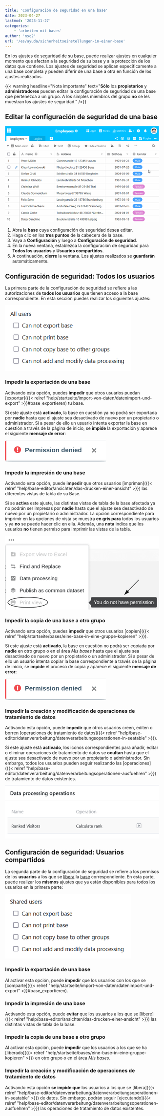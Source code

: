 ```yaml
---
title: 'Configuración de seguridad en una base'
date: 2023-04-27
lastmod: '2023-11-27'
categories:
    - 'arbeiten-mit-bases'
author: 'nsc2'
url: '/es/ayuda/sicherheitseinstellungen-in-einer-base'
---
```


En los ajustes de seguridad de su base, puede realizar ajustes en cualquier momento que afectan a la seguridad de su base y a la protección de los datos que contiene. Los ajustes de seguridad se aplican específicamente a una base completa y pueden diferir de una base a otra en función de los ajustes realizados.

{{< warning  headline="Nota importante"  text="**Sólo** los **propietarios** y **administradores** pueden editar la configuración de seguridad de una base que pertenezca a un grupo. A los simples miembros del grupo **no** se les muestran los ajustes de seguridad." />}}

## Editar la configuración de seguridad de una base

![Ajustes de seguridad en una base](images/Security-settings-of-a-base.gif)

1. Abra la **base** cuya configuración de seguridad desea editar.
2. Haga clic en los **tres puntos** de la cabecera de la base.
3. Vaya a **Configuración** y luego a **Configuración de seguridad**.
4. En la nueva ventana, establezca la configuración de seguridad para **Todos los usuarios** y **Usuarios compartidos**.
5. A continuación, **cierre** la ventana. Los ajustes realizados se **guardarán** automáticamente.

## Configuración de seguridad: Todos los usuarios

La primera parte de la configuración de seguridad se refiere a las autorizaciones de **todos los usuarios** que tienen acceso a la base correspondiente. En esta sección puedes realizar los siguientes ajustes:

![Configuración de seguridad para todos los usuarios](images/Security-settings-for-all-users.png)

### Impedir la exportación de una base

Activando esta opción, puedes **impedir** que otros usuarios puedan [exportar]({{< relref "help/startseite/import-von-daten/datenimport-und-export" >}}#base_exportieren) tu base.

Si este ajuste está **activado**, la base en cuestión ya no podrá ser exportada por **nadie** hasta que el ajuste sea desactivado de nuevo por un propietario o administrador. Si a pesar de ello un usuario intenta exportar la base en cuestión a través de la página de inicio, se **impide** la exportación y aparece el siguiente **mensaje de error**:

![Mensaje de error al intentar exportar una base si la configuración de seguridad "Impedir la exportación de una base" está activada para todos los usuarios.](images/fehlermeldung-sicherheitseinstellung-base-exportieren-alle.png)

### Impedir la impresión de una base

Activando esta opción, puede **impedir** que otros usuarios [impriman]({{< relref "help/base-editor/ansichten/das-drucken-einer-ansicht" >}}) las diferentes vistas de tabla de su Base.

Si se **activa** este ajuste, las distintas vistas de tabla de la base afectada ya no podrán ser impresas por **nadie** hasta que el ajuste sea desactivado de nuevo por un propietario o administrador. La opción correspondiente para imprimir en las opciones de vista se muestra **en gris para** todos los usuarios y ya **no** se puede hacer clic en ella. Además, una **nota** indica que los usuarios **no** tienen permiso para imprimir las vistas de la tabla.

![Opción atenuada para imprimir vistas de tabla de una base si la opción "Impedir la impresión de una base" está activada para todos los usuarios en la configuración de seguridad.](images/no-permission-for-printing-table-views-due-security-settings-all-users.png)

### Impedir la copia de una base a otro grupo

Activando esta opción, puedes **impedir** que otros usuarios [copien]({{< relref "help/startseite/bases/eine-base-in-eine-gruppe-kopieren" >}}).

Si este ajuste está **activado**, la base en cuestión no podrá ser copiada por **nadie** en otro grupo o en el área _Mis bases_ hasta que el ajuste sea desactivado de nuevo por un propietario o un administrador. Si a pesar de ello un usuario intenta copiar la base correspondiente a través de la página de inicio, se **impide** el proceso de copia y aparece el siguiente **mensaje de error**:

![Mensaje de error al intentar copiar una base si la configuración de seguridad "Impedir la copia de una base a otro grupo" está activada para todos los usuarios.](images/fehlermeldung-sicherheitseinstellung-base-exportieren-alle.png)

### Impedir la creación y modificación de operaciones de tratamiento de datos

Activando esta opción, puede **impedir** que otros usuarios creen, editen o borren [operaciones de tratamiento de datos]({{< relref "help/base-editor/datenverarbeitung/datenverarbeitungsoperationen-in-seatable" >}}).

Si este ajuste está **activado**, los iconos correspondientes para añadir, editar o eliminar operaciones de tratamiento de datos se **ocultan** hasta que el ajuste sea desactivado de nuevo por un propietario o administrador. Sin embargo, todos los usuarios pueden seguir realizando las [operaciones]({{< relref "help/base-editor/datenverarbeitung/datenverarbeitungsoperationen-ausfuehren" >}}) de tratamiento de datos existentes.

![Ejecutar la operación de tratamiento de datos](images/Datenverarbeitungsoperation-ausfuehren.png)

## Configuración de seguridad: Usuarios compartidos

La segunda parte de la configuración de seguridad se refiere a los permisos de los **usuarios** a los que se [libera](https://seatable.io/es/docs/freigaben/anlegen-einer-benutzerfreigabe/) la [base](https://seatable.io/es/docs/freigaben/anlegen-einer-benutzerfreigabe/) correspondiente. En esta parte, puede realizar los **mismos** ajustes que ya están disponibles para todos los usuarios en la primera parte:

![Configuración de seguridad para usuarios autorizados](images/Security-settings-for-shared-users.png)

### Impedir la exportación de una base

Al activar esta opción, puede **impedir** que los usuarios con los que se [comparte]({{< relref "help/startseite/import-von-daten/datenimport-und-export" >}}#base_exportieren).

### Impedir la impresión de una base

Activando esta opción, puede **evitar** que los usuarios a los que se [libere]({{< relref "help/base-editor/ansichten/das-drucken-einer-ansicht" >}}) las distintas vistas de tabla de la base.

### Impedir la copia de una base a otro grupo

Al activar esta opción, puede **impedir** que los usuarios a los que se ha [liberado]({{< relref "help/startseite/bases/eine-base-in-eine-gruppe-kopieren" >}}) en otro grupo o en el área _Mis bases_.

### Impedir la creación y modificación de operaciones de tratamiento de datos

Activando esta opción **se impide que** los usuarios a los que se [libera]({{< relref "help/base-editor/datenverarbeitung/datenverarbeitungsoperationen-in-seatable" >}}) de datos. Sin embargo, podrán seguir [ejecutando]({{< relref "help/base-editor/datenverarbeitung/datenverarbeitungsoperationen-ausfuehren" >}}) las operaciones de tratamiento de datos existentes.
